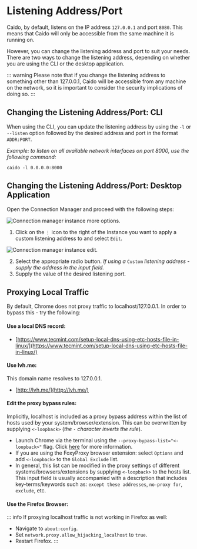 # Listening Address/Port

Caido, by default, listens on the IP address `127.0.0.1` and port `8080`. This means that Caido will only be accessible from the same machine it is running on.

However, you can change the listening address and port to suit your needs. There are two ways to change the listening address, depending on whether you are using the CLI or the desktop application.

::: warning
Please note that if you change the listening address to something other than 127.0.0.1, Caido will be accessible from any machine on the network, so it is important to consider the security implications of doing so.
:::

## Changing the Listening Address/Port: CLI

When using the CLI, you can update the listening address by using the `-l` or `--listen` option followed by the desired address and port in the format `ADDR:PORT`.

_Example: to listen on all available network interfaces on port 8000, use the following command:_

```
caido -l 0.0.0.0:8000
```

## Changing the Listening Address/Port: Desktop Application

Open the Connection Manager and proceed with the following steps:

<img alt="Connection manager instance more options." src="/_images/connection_manager_instance_more_options.png" center/>

1. Click on the `⋮` icon to the right of the Instance you want to apply a custom listening address to and select `Edit`.

<img alt="Connection manager instance edit." src="/_images/connection_manager_instance_edit.png" center/>

2. Select the appropriate radio button. _If using a_ `Custom` _listening address - supply the address in the input field._
3. Supply the value of the desired listening port.

## Proxying Local Traffic

By default, Chrome does not proxy traffic to localhost/127.0.0.1. In order to bypass this - try the following:

#### Use a local DNS record:

- [https://www.tecmint.com/setup-local-dns-using-etc-hosts-file-in-linux/](https://www.tecmint.com/setup-local-dns-using-etc-hosts-file-in-linux/)

#### Use lvh.me:

This domain name resolves to 127.0.0.1.

- [http://lvh.me/](http://lvh.me/)

#### Edit the proxy bypass rules:

Implicitly, localhost is included as a proxy bypass address within the list of hosts used by your system/browser/extension. This can be overwritten by supplying `<-loopback>` (_the `-` character inverts the rule_).

- Launch Chrome via the terminal using the `--proxy-bypass-list="<-loopback>"` flag. Click [here](https://chromium.googlesource.com/chromium/src/+/HEAD/net/docs/proxy.md#Overriding-the-implicit-bypass-rules) for more information.
- If you are using the FoxyProxy browser extension: select `Options` and add `<-loopback>` to the `Global Exclude` list.
- In general, this list can be modified in the proxy settings of different systems/browsers/extensions by supplying `<-loopback>` to the hosts list. This input field is usually accompanied with a description that includes key-terms/keywords such as: `except these addresses`, `no-proxy for`, `exclude`, etc.

#### Use the Firefox Browser:

::: info
If proxying localhost traffic is not working in Firefox as well:

- Navigate to `about:config`.
- Set `network.proxy.allow_hijacking_localhost` to `true`.
- Restart Firefox.
:::
